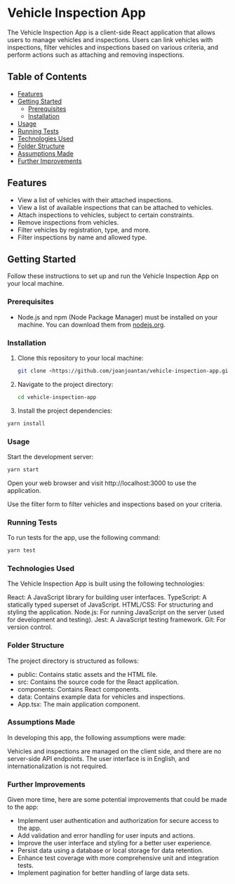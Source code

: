 # Vehicle Inspection App

The Vehicle Inspection App is a client-side React application that allows users to manage vehicles and inspections. Users can link vehicles with inspections, filter vehicles and inspections based on various criteria, and perform actions such as attaching and removing inspections.

## Table of Contents

- [Features](#features)
- [Getting Started](#getting-started)
  - [Prerequisites](#prerequisites)
  - [Installation](#installation)
- [Usage](#usage)
- [Running Tests](#running-tests)
- [Technologies Used](#technologies-used)
- [Folder Structure](#folder-structure)
- [Assumptions Made](#assumptions-made)
- [Further Improvements](#further-improvements)

## Features

- View a list of vehicles with their attached inspections.
- View a list of available inspections that can be attached to vehicles.
- Attach inspections to vehicles, subject to certain constraints.
- Remove inspections from vehicles.
- Filter vehicles by registration, type, and more.
- Filter inspections by name and allowed type.

## Getting Started

Follow these instructions to set up and run the Vehicle Inspection App on your local machine.

### Prerequisites

- Node.js and npm (Node Package Manager) must be installed on your machine. You can download them from [nodejs.org](https://nodejs.org/).

### Installation

1. Clone this repository to your local machine:

   ```bash
   git clone <https://github.com/joanjoantan/vehicle-inspection-app.git>
   ```

2. Navigate to the project directory:

   ```bash
   cd vehicle-inspection-app

   ```

3. Install the project dependencies:

```bash
yarn install

```

### Usage

Start the development server:

```bash
yarn start
```

Open your web browser and visit http://localhost:3000 to use the application.

Use the filter form to filter vehicles and inspections based on your criteria.

### Running Tests

To run tests for the app, use the following command:

```bash
yarn test
```

### Technologies Used

The Vehicle Inspection App is built using the following technologies:

React: A JavaScript library for building user interfaces.
TypeScript: A statically typed superset of JavaScript.
HTML/CSS: For structuring and styling the application.
Node.js: For running JavaScript on the server (used for development and testing).
Jest: A JavaScript testing framework.
Git: For version control.

### Folder Structure

The project directory is structured as follows:

- public: Contains static assets and the HTML file.
- src: Contains the source code for the React application.
- components: Contains React components.
- data: Contains example data for vehicles and inspections.
- App.tsx: The main application component.

### Assumptions Made

In developing this app, the following assumptions were made:

Vehicles and inspections are managed on the client side, and there are no server-side API endpoints.
The user interface is in English, and internationalization is not required.

### Further Improvements

Given more time, here are some potential improvements that could be made to the app:

- Implement user authentication and authorization for secure access to the app.
- Add validation and error handling for user inputs and actions.
- Improve the user interface and styling for a better user experience.
- Persist data using a database or local storage for data retention.
- Enhance test coverage with more comprehensive unit and integration tests.
- Implement pagination for better handling of large data sets.
